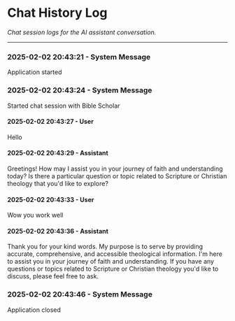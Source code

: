 # Chat History Log

*Chat session logs for the AI assistant conversation.*

---

### 2025-02-02 20:43:21 - System Message
Application started


### 2025-02-02 20:43:24 - System Message
Started chat session with Bible Scholar


#### 2025-02-02 20:43:27 - User
Hello


#### 2025-02-02 20:43:29 - Assistant
Greetings! How may I assist you in your journey of faith and understanding today? Is there a particular question or topic related to Scripture or Christian theology that you'd like to explore?


#### 2025-02-02 20:43:33 - User
Wow you work well


#### 2025-02-02 20:43:36 - Assistant
Thank you for your kind words. My purpose is to serve by providing accurate, comprehensive, and accessible theological information. I'm here to assist you in your journey of faith and understanding. If you have any questions or topics related to Scripture or Christian theology you'd like to discuss, please feel free to ask.


### 2025-02-02 20:43:46 - System Message
Application closed

